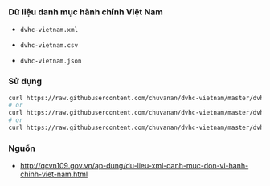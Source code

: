 

### Dữ liệu danh mục hành chính Việt Nam

* `dvhc-vietnam.xml`

* `dvhc-vietnam.csv`

* `dvhc-vietnam.json`


### Sử dụng

```bash
curl https://raw.githubusercontent.com/chuvanan/dvhc-vietnam/master/dvhc_data.xml -o dvhc-vietnam.xml
# or
curl https://raw.githubusercontent.com/chuvanan/dvhc-vietnam/master/dvhc-vietnam.csv -o dvhc-vietnam.csv
# or
curl https://raw.githubusercontent.com/chuvanan/dvhc-vietnam/master/dvhc-vietnam.json -o dvhc-vietnam.json
```

### Nguồn

* http://qcvn109.gov.vn/ap-dung/du-lieu-xml-danh-muc-don-vi-hanh-chinh-viet-nam.html
